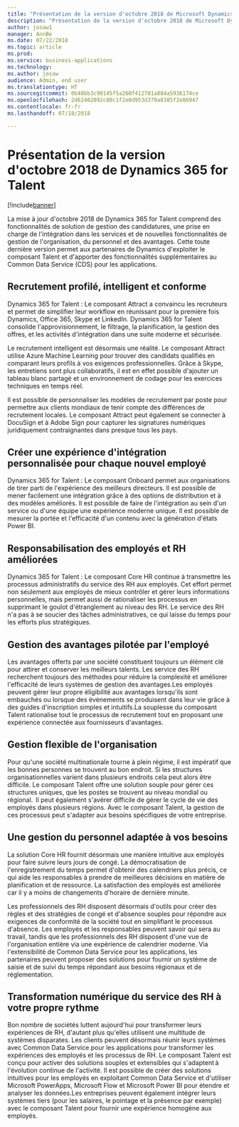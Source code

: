 ```yaml
---
title: "Présentation de la version d'octobre 2018 de Microsoft Dynamics 365 for Talent"
description: "Présentation de la version d'octobre 2018 de Microsoft Dynamics 365 for Talent"
author: josaw1
manager: AnnBe
ms.date: 07/22/2018
ms.topic: article
ms.prod: 
ms.service: business-applications
ms.technology: 
ms.author: josaw
audience: Admin, end user
ms.translationtype: HT
ms.sourcegitcommit: 0b40bb3c98145f5a260f412701a884a5936174ce
ms.openlocfilehash: 2d62402092c80c1f2e0d953d379a8385f2e86947
ms.contentlocale: fr-fr
ms.lasthandoff: 07/18/2018

---
```

#  <a name="overview-of-dynamics-365-for-talent-october-18-release"></a>Présentation de la version d'octobre 2018 de Dynamics 365 for Talent


[!include[banner](../../includes/banner.md)]

La mise à jour d'octobre 2018 de Dynamics 365 for Talent comprend des fonctionnalités de solution de gestion des candidatures, une prise en charge de l'intégration dans les services et de nouvelles fonctionnalités de gestion de l'organisation, du personnel et des avantages. Cette toute dernière version permet aux partenaires de Dynamics d'exploiter le composant Talent et d'apporter des fonctionnalités supplémentaires au Common Data Service (CDS) pour les applications.

## <a name="streamlined-intelligent-and-compliant-recruiting"></a>Recrutement profilé, intelligent et conforme

Dynamics 365 for Talent : Le composant Attract a convaincu les recruteurs et permet de simplifier leur workflow en réunissant pour la première fois Dynamics, Office 365, Skype et LinkedIn. Dynamics 365 for Talent consolide l'approvisionnement, le filtrage, la planification, la gestion des offres, et les activités d'intégration dans une suite moderne et sécurisée. 

Le recrutement intelligent est désormais une réalité. Le composant Attract utilise Azure Machine Learning pour trouver des candidats qualifiés en comparant leurs profils à vos exigences professionnelles. Grâce à Skype, les entretiens sont plus collaboratifs, il est en effet possible d'ajouter un tableau blanc partagé et un environnement de codage pour les exercices techniques en temps réel. 

Il est possible de personnaliser les modèles de recrutement par poste pour permettre aux clients mondiaux de tenir compte des différences de recrutement locales. Le composant Attract peut également se connecter à DocuSign et à Adobe Sign pour capturer les signatures numériques juridiquement contraignantes dans presque tous les pays. 

## <a name="create-a-personalized-onboarding-experience-for-every-new-hire"></a>Créer une expérience d'intégration personnalisée pour chaque nouvel employé

Dynamics 365 for Talent : Le composant Onboard permet aux organisations de tirer parti de l'expérience des meilleurs directeurs.  Il est possible de mener facilement une intégration grâce à des options de distribution et à des modèles améliorés. Il est possible de faire de l'intégration au sein d'un service ou d'une équipe une expérience moderne unique. Il est possible de mesurer la portée et l'efficacité d'un contenu avec la génération d'états Power BI.  

## <a name="employee-empowerment-and-improved-hr"></a>Responsabilisation des employés et RH améliorées

Dynamics 365 for Talent : Le composant Core HR continue à transmettre les processus administratifs du service des RH aux employés. Cet effort permet non seulement aux employés de mieux contrôler et gérer leurs informations personnelles, mais permet aussi de rationaliser les processus en supprimant le goulot d'étranglement au niveau des RH. Le service des RH n'a pas à se soucier des tâches administratives, ce qui laisse du temps pour les efforts plus stratégiques. 

## <a name="employee-driven-benefits-management"></a>Gestion des avantages pilotée par l'employé

Les avantages offerts par une société constituent toujours un élément clé pour attirer et conserver les meilleurs talents. Les service des RH recherchent toujours des méthodes pour réduire la complexité et améliorer l'efficacité de leurs systèmes de gestion des avantages.Les employés peuvent gérer leur propre éligibilité aux avantages lorsqu'ils sont embauchés ou lorsque des événements se produisent dans leur vie grâce à des guides d'inscription simples et intuitifs.La souplesse du composant Talent rationalise tout le processus de recrutement tout en proposant une expérience connectée aux fournisseurs d'avantages.   

## <a name="flexible-organizational-management"></a>Gestion flexible de l'organisation

Pour qu'une société multinationale tourne à plein régime, il est impératif que les bonnes personnes se trouvent au bon endroit. Si les structures organisationnelles varient dans plusieurs endroits cela peut alors être difficile. Le composant Talent offre une solution souple pour gérer ces structures uniques, que les postes se trouvent au niveau mondial ou régional.  Il peut également s'avérer difficile de gérer le cycle de vie des employés dans plusieurs régions. Avec le composant Talent, la gestion de ces processus peut s'adapter aux besoins spécifiques de votre entreprise.

## <a name="workforce-management-that-works-for-you"></a>Une gestion du personnel adaptée à vos besoins

La solution Core HR fournit désormais une manière intuitive aux employés pour faire suivre leurs jours de congé. La démocratisation de l'enregistrement du temps permet d'obtenir des calendriers plus précis, ce qui aide les responsables à prendre de meilleures décisions en matière de planification et de ressource. La satisfaction des employés est améliorée car il y a moins de changements d'horaire de dernière minute. 

Les professionnels des RH disposent désormais d'outils pour créer des règles et des stratégies de congé et d'absence souples pour répondre aux exigences de conformité de la société tout en simplifiant le processus d'absence. Les employés et les responsables peuvent savoir qui sera au travail, tandis que les professionnels des RH disposent d'une vue de l'organisation entière via une expérience de calendrier moderne. Via l'extensibilité de Common Data Service pour les applications, les partenaires peuvent proposer des solutions pour fournir un système de saisie et de suivi du temps répondant aux besoins régionaux et de réglementation. 

## <a name="digital-transformation-of-hr-at-your-own-pace"></a>Transformation numérique du service des RH à votre propre rythme

Bon nombre de sociétés luttent aujourd'hui pour transformer leurs expériences de RH, d'autant plus qu'elles utilisent une multitude de systèmes disparates. Les clients peuvent désormais réunir leurs systèmes avec Common Data Service pour les applications pour transformer les expériences des employés et les processus de RH. Le composant Talent est conçu pour activer des solutions souples et extensibles qui s'adaptent à l'évolution continue de l'activité. Il est possible de créer des solutions intuitives pour les employés en exploitant Common Data Service et d'utiliser Microsoft PowerApps, Microsoft Flow et Microsoft Power BI pour étendre et analyser les données.Les entreprises peuvent également intégrer leurs systèmes tiers (pour les salaires, le pointage et la présence par exemple) avec le composant Talent pour fournir une expérience homogène aux employés. 

